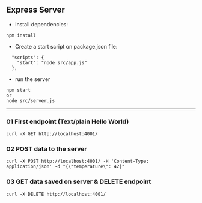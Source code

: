 ## Express Server  

* install dependencies:
```
npm install
```

* Create a start script on package.json file:
```
  "scripts": {
    "start": "node src/app.js"
  },
```

* run the server
```
npm start
or
node src/server.js
```

---
### 01 First endpoint (Text/plain Hello World)
```
curl -X GET http://localhost:4001/
```

### 02 POST data to the server
```
curl -X POST http://localhost:4001/ -H 'Content-Type: application/json' -d "{\"temperature\": 42}"
```

### 03 GET data saved on server & DELETE endpoint
```
curl -X DELETE http://localhost:4001/
```